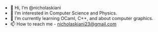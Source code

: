 - 👋 Hi, I’m @nicholaskiani
- 👀 I’m interested in Computer Science and Physics.
- 🌱 I’m currently learning OCaml, C++, and about computer graphics.
- 📫 How to reach me - nicholaskiani23@gmail.com
